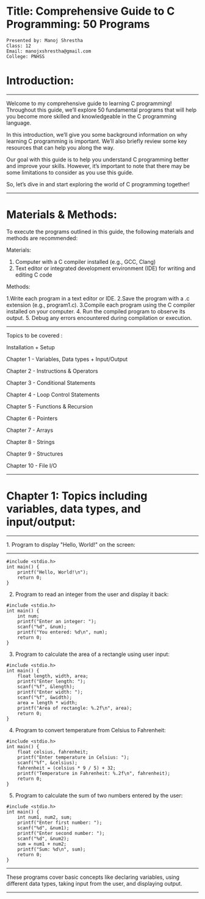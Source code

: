 # Title: Comprehensive Guide to C Programming: 50 Programs

```
Presented by: Manoj Shrestha
Class: 12
Email: manojxshrestha@gmail.com
College: PNHSS
```

# Introduction:
<hr>
Welcome to my comprehensive guide to learning C programming! Throughout this guide, we’ll explore 50 fundamental programs that will help you become more skilled and knowledgeable in the C programming language.

In this introduction, we’ll give you some background information on why learning C programming is important. We’ll also briefly review some key resources that can help you along the way.

Our goal with this guide is to help you understand C programming better and improve your skills. However, it’s important to note that there may be some limitations to consider as you use this guide.

So, let’s dive in and start exploring the world of C programming together!
<hr>

# Materials & Methods:

To execute the programs outlined in this guide, the following materials and methods are recommended:

Materials:

1. Computer with a C compiler installed (e.g., GCC, Clang)
2. Text editor or integrated development environment (IDE) for writing and editing C code

Methods:

1.Write each program in a text editor or IDE.
2.Save the program with a .c extension (e.g., program1.c).
3.Compile each program using the C compiler installed on your computer.
4. Run the compiled program to observe its output.
5. Debug any errors encountered during compilation or execution.

<hr>
Topics to be covered :

Installation + Setup

Chapter 1 - Variables, Data types + Input/Output

Chapter 2 - Instructions & Operators

Chapter 3 - Conditional Statements

Chapter 4 - Loop Control Statements

Chapter 5 - Functions & Recursion

Chapter 6 - Pointers

Chapter 7 - Arrays

Chapter 8 - Strings

Chapter 9 - Structures

Chapter 10 - File I/O
<hr>


# Chapter 1:  Topics including variables, data types, and input/output:
<hr>
1. Program to display "Hello, World!" on the screen:
<hr>

```
#include <stdio.h>
int main() {
    printf("Hello, World!\n");
    return 0;
}
```
2. Program to read an integer from the user and display it back:

```
#include <stdio.h>
int main() {
    int num;
    printf("Enter an integer: ");
    scanf("%d", &num);
    printf("You entered: %d\n", num);
    return 0;
}
```

3. Program to calculate the area of a rectangle using user input:

```
#include <stdio.h>
int main() {
    float length, width, area;
    printf("Enter length: ");
    scanf("%f", &length);
    printf("Enter width: ");
    scanf("%f", &width);
    area = length * width;
    printf("Area of rectangle: %.2f\n", area);
    return 0;
}
```

4. Program to convert temperature from Celsius to Fahrenheit:
```
#include <stdio.h>
int main() {
    float celsius, fahrenheit;
    printf("Enter temperature in Celsius: ");
    scanf("%f", &celsius);
    fahrenheit = (celsius * 9 / 5) + 32;
    printf("Temperature in Fahrenheit: %.2f\n", fahrenheit);
    return 0;
}
```

5. Program to calculate the sum of two numbers entered by the user:

```
#include <stdio.h>
int main() {
    int num1, num2, sum;
    printf("Enter first number: ");
    scanf("%d", &num1);
    printf("Enter second number: ");
    scanf("%d", &num2);
    sum = num1 + num2;
    printf("Sum: %d\n", sum);
    return 0;
}
```
<hr>
These programs cover basic concepts like declaring variables, using different data types, taking input from the user, and displaying output.
<hr>

